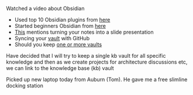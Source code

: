 Watched a video about Obsidian
- Used top 10 Obsidian plugins from [here](https://www.youtube.com/watch?v=W7kTtn9empU)
- Started beginners Obsidian from [here](https://www.youtube.com/watch?v=OUrOfIqvGS4)
- [This](https://youtu.be/D7e1ud_Dk24?t=464) mentions turning your notes into a slide presentation
- Syncing your [vault](https://www.youtube.com/watch?v=h3oK1yX3CZ8) with GitHub
- Should you keep [one or more vaults](https://www.youtube.com/watch?v=IV3PHeyCHvc)

Have decided that I will try to keep a single kb vault for all specific knowledge and then as we create projects for architecture discussions etc, we can link to the knowledge base (kb) vault

Picked up new laptop today from Auburn (Tom). He gave me a free slimline docking station
